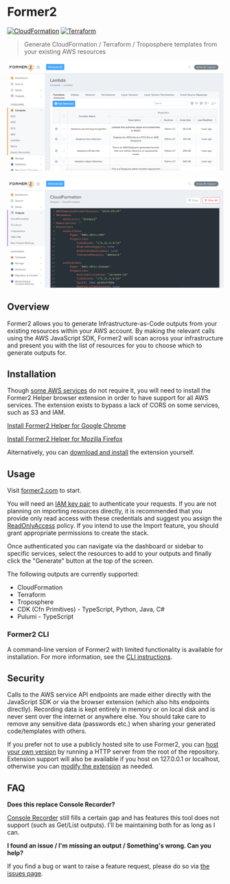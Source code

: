# Former2

[![CloudFormation](https://img.shields.io/badge/CloudFormation-100%25-orange.svg)](RESOURCE_COVERAGE.md#cloudformation-resource-coverage) [![Terraform](https://img.shields.io/badge/Terraform-55%25-blue.svg)](RESOURCE_COVERAGE.md#terraform-coverage)

> Generate CloudFormation / Terraform / Troposphere templates from your existing AWS resources


![Screenshot](img/screen1.png)

![Screenshot](img/screen2.png)

## Overview

Former2 allows you to generate Infrastructure-as-Code outputs from your existing resources within your AWS account. By making the relevant calls using the AWS JavaScript SDK, Former2 will scan across your infrastructure and present you with the list of resources for you to choose which to generate outputs for.

## Installation

Though [some AWS services](https://github.com/aws/aws-sdk-js/blob/master/SERVICES.md) do not require it, you will need to install the Former2 Helper browser extension in order to have support for all AWS services. The extension exists to bypass a lack of CORS on some services, such as S3 and IAM.

[Install Former2 Helper for Google Chrome](https://chrome.google.com/webstore/detail/former2-helper/fhejmeojlbhfhjndnkkleooeejklmigi)

[Install Former2 Helper for Mozilla Firefox](https://addons.mozilla.org/en-US/firefox/addon/former2-helper/)

Alternatively, you can [download and install](https://github.com/iann0036/former2-helper) the extension yourself.

## Usage

Visit [former2.com](https://former2.com/) to start.

You will need an [IAM key pair](https://docs.aws.amazon.com/IAM/latest/UserGuide/id_credentials_access-keys.html) to authenticate your requests. If you are not planning on importing resources directly, it is recommended that you provide only read access with these credentials and suggest you assign the [ReadOnlyAccess](https://console.aws.amazon.com/iam/home?#/policies/arn:aws:iam::aws:policy/ReadOnlyAccess) policy. If you intend to use the Import feature, you should grant appropriate permissions to create the stack.

Once authenticated you can navigate via the dashboard or sidebar to specific services, select the resources to add to your outputs and finally click the "Generate" button at the top of the screen.

The following outputs are currently supported:

* CloudFormation
* Terraform
* Troposphere
* CDK (Cfn Primitives) - TypeScript, Python, Java, C#
* Pulumi - TypeScript

### Former2 CLI

A command-line version of Former2 with limited functionality is available for installation. For more information, see the [CLI instructions](cli/README.md).

## Security

Calls to the AWS service API endpoints are made either directly with the JavaScript SDK or via the browser extension (which also hits endpoints directly). Recording data is kept entirely in memory or on local disk and is never sent over the internet or anywhere else. You should take care to remove any sensitive data (passwords etc.) when sharing your generated code/templates with others.

If you prefer not to use a publicly hosted site to use Former2, you can [host your own version](HOSTING.md) by running a HTTP server from the root of the repository. Extension support will also be available if you host on 127.0.0.1 or localhost, otherwise you can [modify the extension](HOSTING.md) as needed.

## FAQ

**Does this replace Console Recorder?**

[Console Recorder](https://github.com/iann0036/AWSConsoleRecorder) still fills a certain gap and has features this tool does not support (such as Get/List outputs). I'll be maintaining both for as long as I can.

**I found an issue / I'm missing an output / Something's wrong. Can you help?**

If you find a bug or want to raise a feature request, please do so via [the issues page](https://github.com/iann0036/former2/issues).
